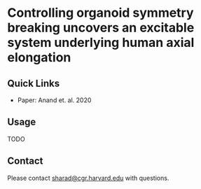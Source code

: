 # Controlling organoid symmetry breaking uncovers an excitable system underlying human axial elongation

## Quick Links
- Paper: Anand et. al. 2020

## Usage

TODO

## Contact
Please contact sharad@cgr.harvard.edu with questions.
